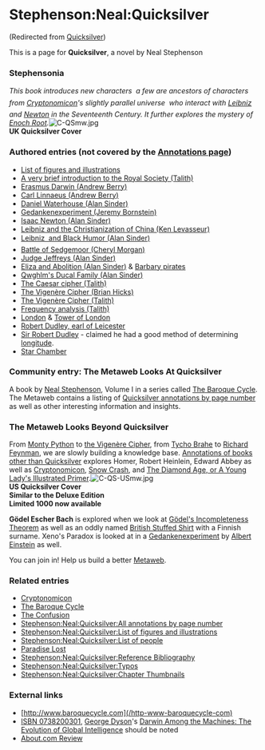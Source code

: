 
# Stephenson:Neal:Quicksilver

(Redirected from [Quicksilver](/quicksilver))

This is a page for **Quicksilver**, a novel by Neal Stephenson

### Stephensonia


*This book introduces new characters  a few are ancestors of characters from [Cryptonomicon](/cryptonomicon)'s slightly parallel universe  who interact with [Leibniz](/leibniz) and [Newton](/newton) in the Seventeenth Century. It further explores the mystery of [Enoch Root](/enoch-root).*![C-QSmw.jpg](/images/C-QSmw.jpg)  
**UK Quicksilver Cover**

### Authored entries (not covered by the [Annotations page](/stephenson-neal-quicksilver-all-annotations-by-page-number))


* [List of figures and illustrations](/stephenson-neal-quicksilver-list-of-figures-and-illustrations)
* [A very brief introduction to the Royal Society (Talith)](/a-very-brief-introduction-to-the-royal-society-talith)
* [Erasmus Darwin (Andrew Berry)](/erasmus-darwin-andrew-berry)
* [Carl Linnaeus (Andrew Berry)](/carl-linnaeus-andrew-berry)
* [Daniel Waterhouse (Alan Sinder)](/daniel-waterhouse-alan-sinder)
* [Gedankenexperiment (Jeremy Bornstein)](/gedankenexperiment-jeremy-bornstein)
* [Isaac Newton (Alan Sinder)](/isaac-newton-alan-sinder)
* [Leibniz and the Christianization of China (Ken Levasseur)](/leibniz-and-the-christianization-of-china-ken-levasseur)
* [Leibniz  and Black Humor (Alan Sinder)](/leibniz-and-black-humor-alan-sinder)
* [Battle of Sedgemoor (Cheryl Morgan)](/battle-of-sedgemoor-cheryl-morgan)
* [Judge Jeffreys (Alan Sinder)](/judge-jeffreys-alan-sinder)
* [Eliza and Abolition (Alan Sinder)](/eliza-and-abolition-alan-sinder) & [Barbary pirates](/barbary-pirates)
* [Qwghlm's Ducal Family (Alan Sinder)](/qwghlm-s-ducal-family-alan-sinder)
* [The Caesar cipher (Talith)](/the-caesar-cipher-talith)
* [The Vigenère Cipher (Brian Hicks)](/the-vigenère-cipher-brian-hicks)
* [The Vigenère Cipher (Talith)](/the-vigenère-cipher-talith)
* [Frequency analysis (Talith)](/frequency-analysis-talith)
* [London](/london) & [Tower of London](/tower-of-london)
* [Robert Dudley, earl of Leicester](/robert-dudley-earl-of-leicester)
* [Sir Robert Dudley](/sir-robert-dudley) - claimed he had a good method of determining [longitude](/longitude).
* [Star Chamber](/star-chamber)


### Community entry: The Metaweb Looks At Quicksilver


A book by [Neal Stephenson](/user-nealstephenson), Volume I in a series called [The Baroque Cycle](/stephenson-neal-baroque-cycle). The Metaweb contains a listing of [Quicksilver annotations by page number](/stephenson-neal-quicksilver-all-annotations-by-page-number) as well as other interesting information and insights.

### The Metaweb Looks Beyond Quicksilver


From [Monty Python](/leibniz-and-black-humor-alan-sinder) to [the Vigenère Cipher](/the-vigenère-cipher), from [Tycho Brahe](/tycho-brahe) to [Richard Feynman](/richard-feynman), we are slowly building a knowledge base. [Annotations of books other than Quicksilver](/annotations-of-books-other-than-quicksilver) explores Homer, Robert Heinlein, Edward Abbey as well as [Cryptonomicon](/cryptonomicon), [Snow Crash](/stephenson-neal-snow-crash), and [The Diamond Age, or A Young Lady's Illustrated Primer](/stephenson-neal-the-diamond-age-or-a-young-lady-s-illustrated-primer).![C-QS-USmw.jpg](/images/C-QS-USmw.jpg)  
**US Quicksilver Cover  
Similar to the Deluxe Edition  
Limited 1000 now available**

**Gödel Escher Bach** is explored when we look at [Gödel's Incompleteness Theorem](/stephenson-neal-quicksilver-36-it-is-the-product-of-five-primes-gary-thompson) as well as an oddly named [British Stuffed Shirt](/dr-geb-kivistik) with a Finnish surname. Xeno's Paradox is looked at in a [Gedankenexperiment](/gedankenexperiment) by [Albert Einstein](/albert-einstein) as well.

You can join in! Help us build a better [Metaweb](/main-page).

### Related entries


* [Cryptonomicon](/cryptonomicon)
* [The Baroque Cycle](/stephenson-neal-baroque-cycle)
* [The Confusion](/the-confusion)
* [Stephenson:Neal:Quicksilver:All annotations by page number](/stephenson-neal-quicksilver-all-annotations-by-page-number)
* [Stephenson:Neal:Quicksilver:List of figures and illustrations](/stephenson-neal-quicksilver-list-of-figures-and-illustrations)
* [Stephenson:Neal:Quicksilver:List of people](/stephenson-neal-quicksilver-list-of-people)
* [Paradise Lost](/paradise-lost)
* [Stephenson:Neal:Quicksilver:Reference Bibliography](/stephenson-neal-quicksilver-reference-bibliography)
* [Stephenson:Neal:Quicksilver:Typos](/stephenson-neal-quicksilver-typos)
* [Stephenson:Neal:Quicksilver:Chapter Thumbnails](/stephenson-neal-quicksilver-chapter-thumbnails)


### External links


* [http://www.baroquecycle.com](/http-www-baroquecycle-com)
* [ISBN 0738200301](/), [George Dyson](/http-www-amazon-com-exec-obidos-search-handle-url-index-books-field-author-george-dyson-104-8931055-5532701)'s [Darwin Among the Machines: The Evolution of Global Intelligence](/http-www-amazon-com-exec-obidos-tg-detail-0201406497-ref-ed-oe-h-104-8931055-5532701-v-glance-s-books-st) should be noted
* [About.com Review](/http-contemporarylit-about-com-cs-currentreviews-fr-quicksilver-htm)
